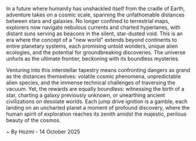 
In a future where humanity has unshackled itself from the cradle of Earth, adventure takes on a cosmic scale, spanning the unfathomable distances between stars and galaxies. No longer confined to terrestrial maps, explorers now navigate nebulous currents and charted hyperlanes, with distant suns serving as beacons in the silent, star-dusted void. This is an era where the concept of a "new world" extends beyond continents to entire planetary systems, each promising untold wonders, unique alien ecologies, and the potential for groundbreaking discoveries. The universe unfurls as the ultimate frontier, beckoning with its boundless mysteries.

Venturing into this interstellar tapestry means confronting dangers as grand as the distances themselves: volatile cosmic phenomena, unpredictable alien species, and the immense technical challenges of traversing the vacuum. Yet, the rewards are equally boundless: witnessing the birth of a star, charting a galaxy previously unknown, or unearthing ancient civilizations on desolate worlds. Each jump drive ignition is a gamble, each landing on an uncharted planet a moment of profound discovery, where the human spirit of exploration reaches its zenith amidst the majestic, perilous beauty of the cosmos.

~ By Hozmi - 14 October 2025
